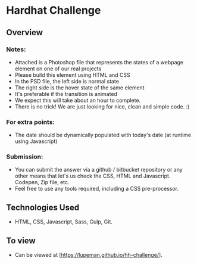 # Hardhat Challenge

## Overview

### Notes:
- Attached is a Photoshop file that represents the states of a webpage element on one of our real projects
- Please build this element using HTML and CSS
- In the PSD file, the left side is normal state
- The right side is the hover state of the same element
- It's preferable if the transition is animated
- We expect this will take about an hour to complete.
- There is no trick! We are just looking for nice, clean and simple code. :)

### For extra points:
- The date should be dynamically populated with today's date (at runtime using Javascript)

### Submission:
- You can submit the answer via a github / bitbucket repository or any other means that let's us check the CSS, HTML and Javascript. Codepen, Zip file, etc.
- Feel free to use any tools required, including a CSS pre-processor.

## Technologies Used
- HTML, CSS, Javascript, Sass, Gulp, Git.

## To view

- Can be viewed at [https://lupeman.github.io/hh-challenge/].
